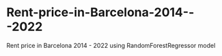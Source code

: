 # Rent-price-in-Barcelona-2014---2022
Rent price in Barcelona 2014 - 2022 using RandomForestRegressor model
